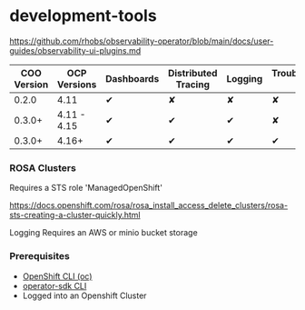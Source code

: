 # development-tools

https://github.com/rhobs/observability-operator/blob/main/docs/user-guides/observability-ui-plugins.md

| __COO Version__ |   __OCP Versions__  | __Dashboards__ | __Distributed Tracing__ | __Logging__ | __Troubleshooting Panel__ |
| --------------- | ------------------- | -------------- | ----------------------- | ----------- | ------------------------- |
| 0.2.0           | 4.11                |       ✔        |             ✘           |       ✘     |             ✘             |
| 0.3.0+          | 4.11 - 4.15         |       ✔        |             ✔           |       ✔     |             ✘             |
| 0.3.0+          | 4.16+               |       ✔        |             ✔           |       ✔     |             ✔             |

### ROSA Clusters 
Requires a STS role 
'ManagedOpenShift'

https://docs.openshift.com/rosa/rosa_install_access_delete_clusters/rosa-sts-creating-a-cluster-quickly.html

Logging 
Requires an AWS or minio bucket storage 

### Prerequisites 
- [OpenShift CLI (oc)](https://docs.openshift.com/container-platform/4.16/cli_reference/openshift_cli/getting-started-cli.html) 
- [operator-sdk CLI](https://sdk.operatorframework.io/docs/installation/)
- Logged into an Openshift Cluster
